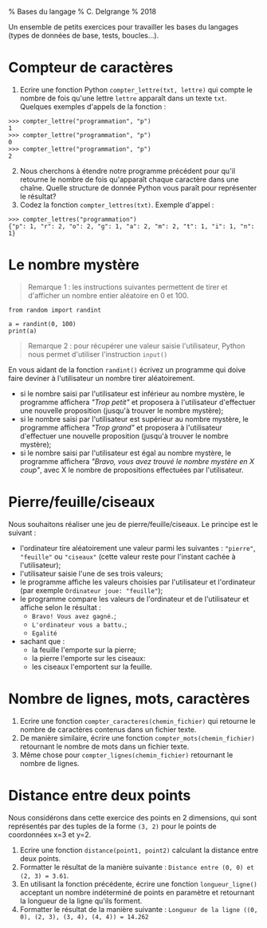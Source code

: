 % Bases du langage
% C. Delgrange
% 2018

Un ensemble de petits exercices pour travailler les bases du langages (types de données de base, tests, boucles...).


# Compteur de caractères
1. Ecrire une fonction Python `compter_lettre(txt, lettre)` qui compte le nombre de fois qu'une lettre `lettre` apparaît dans un texte `txt`. Quelques exemples d'appels de la fonction :
```
>>> compter_lettre("programmation", "p")
1
>>> compter_lettre("programmation", "p")
0
>>> compter_lettre("programmation", "p")
2
```

2. Nous cherchons à étendre notre programme précédent pour qu'il retourne le nombre de fois qu'apparaît chaque caractère dans une chaîne. Quelle structure de donnée Python vous paraît pour représenter le résultat?
3. Codez la fonction `compter_lettres(txt)`. Exemple d'appel :
```
>>> compter_lettres("programmation")
{"p": 1, "r": 2, "o": 2, "g": 1, "a": 2, "m": 2, "t": 1, "i": 1, "n": 1}
```


# Le nombre mystère
> Remarque 1 : les instructions suivantes permettent de tirer et d'afficher un nombre entier aléatoire en 0 et 100.
```
from random import randint

a = randint(0, 100)
print(a)
```

> Remarque 2 : pour récupérer une valeur saisie l'utilisateur, Python nous permet d'utiliser l'instruction `input()`

En vous aidant de la fonction `randint()` écrivez un programme qui doive faire deviner à l'utilisateur un nombre tirer aléatoirement.

* si le nombre saisi par l'utilisateur est inférieur au nombre mystère, le programme affichera *"Trop petit"* et proposera à l'utilisateur d'effectuer une nouvelle proposition (jusqu'à trouver le nombre mystère);
* si le nombre saisi par l'utilisateur est supérieur au nombre mystère, le programme affichera *"Trop grand"* et proposera à l'utilisateur d'effectuer une nouvelle proposition (jusqu'à trouver le nombre mystère);
* si le nombre saisi par l'utilisateur est égal au nombre mystère, le programme affichera *"Bravo, vous avez trouvé le nombre mystère en X coup"*, avec X le nombre de propositions effectuées par l'utilisateur.


# Pierre/feuille/ciseaux
Nous souhaitons réaliser une jeu de pierre/feuille/ciseaux. Le principe est le suivant :
* l'ordinateur tire aléatoirement une valeur parmi les suivantes : `"pierre"`, `"feuille"` ou `"ciseaux"` (cette valeur reste pour l'instant cachée à l'utilisateur);
* l'utilisateur saisie l'une de ses trois valeurs;
* le programme affiche les valeurs choisies par l'utilisateur et l'ordinateur (par exemple `Ordinateur joue: "feuille"`);
* le programme compare les valeurs de l'ordinateur et de l'utilisateur et affiche selon le résultat :
  * `Bravo! Vous avez gagné.`;
  * `L'ordinateur vous a battu.`;
  * `Egalité`
* sachant que :
  * la feuille l'emporte sur la pierre;
  * la pierre l'emporte sur les ciseaux:
  * les ciseaux l'emportent sur la feuille.


# Nombre de lignes, mots, caractères
1. Ecrire une fonction `compter_caracteres(chemin_fichier)` qui retourne le nombre de caractères contenus dans un fichier texte.
2. De manière similaire, écrire une fonction `compter_mots(chemin_fichier)` retournant le nombre de mots dans un fichier texte.
3. Même chose pour `compter_lignes(chemin_fichier)` retournant le nombre de lignes.


# Distance entre deux points
Nous considérons dans cette exercice des points en 2 dimensions, qui sont représentés par des tuples de la forme `(3, 2)` pour le points de coordonnées x=3 et y=2.

1. Ecrire une fonction `distance(point1, point2)` calculant la distance entre deux points.
2. Formatter le résultat de la manière suivante : `Distance entre (0, 0) et (2, 3) = 3.61`.
3. En utilisant la fonction précédente, écrire une fonction `longueur_ligne()` acceptant un nombre indéterminé de points en paramètre et retournant la longueur de la ligne qu'ils forment.
4. Formatter le résultat de la manière suivante : `Longueur de la ligne ((0, 0), (2, 3), (3, 4), (4, 4)) = 14.262
`
